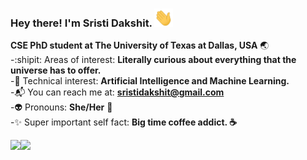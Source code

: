###   Hey there! I'm Sristi Dakshit. <img src="https://raw.githubusercontent.com/ABSphreak/ABSphreak/master/gifs/Hi.gif" width="30px">
**CSE PhD student at The University of Texas at Dallas, USA** :earth_asia:  </br>
  -:shipit: Areas of interest: **Literally curious about everything that the universe has to offer.** </br>
  -:pushpin: Technical interest: **Artificial Intelligence and Machine Learning.** </br>
  -:mailbox_with_mail: You can reach me at: **sristidakshit@gmail.com** </br>
  -:alien: Pronouns: **She/Her** :dancers: </br>
  -:sparkles: Super important self fact: **Big time coffee addict. :coffee:**

<img src="https://github-readme-stats.vercel.app/api?username=SDakshit&show_icons=true&theme=prussian&count_private=true" width="47%"><img src="https://github-readme-stats.vercel.app/api/top-langs/?username=SDakshit&layout=compact&theme=prussian" width="46.6%"> 

